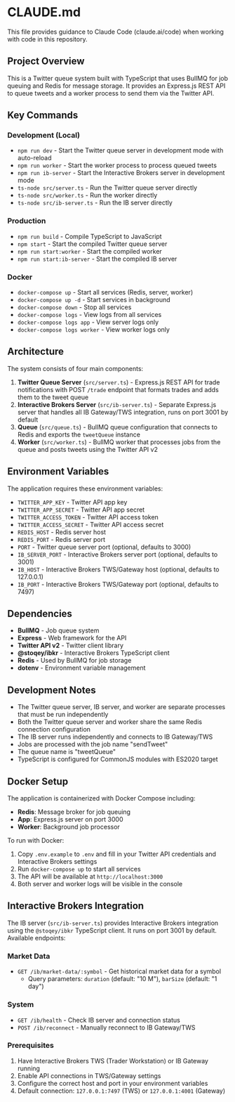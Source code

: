 # CLAUDE.md

This file provides guidance to Claude Code (claude.ai/code) when working with code in this repository.

## Project Overview

This is a Twitter queue system built with TypeScript that uses BullMQ for job queuing and Redis for message storage. It provides an Express.js REST API to queue tweets and a worker process to send them via the Twitter API.

## Key Commands

### Development (Local)
- `npm run dev` - Start the Twitter queue server in development mode with auto-reload
- `npm run worker` - Start the worker process to process queued tweets
- `npm run ib-server` - Start the Interactive Brokers server in development mode
- `ts-node src/server.ts` - Run the Twitter queue server directly 
- `ts-node src/worker.ts` - Run the worker directly
- `ts-node src/ib-server.ts` - Run the IB server directly

### Production
- `npm run build` - Compile TypeScript to JavaScript
- `npm start` - Start the compiled Twitter queue server
- `npm run start:worker` - Start the compiled worker
- `npm run start:ib-server` - Start the compiled IB server

### Docker
- `docker-compose up` - Start all services (Redis, server, worker)
- `docker-compose up -d` - Start services in background
- `docker-compose down` - Stop all services
- `docker-compose logs` - View logs from all services
- `docker-compose logs app` - View server logs only
- `docker-compose logs worker` - View worker logs only

## Architecture

The system consists of four main components:

1. **Twitter Queue Server** (`src/server.ts`) - Express.js REST API for trade notifications with POST `/trade` endpoint that formats trades and adds them to the tweet queue
2. **Interactive Brokers Server** (`src/ib-server.ts`) - Separate Express.js server that handles all IB Gateway/TWS integration, runs on port 3001 by default
3. **Queue** (`src/queue.ts`) - BullMQ queue configuration that connects to Redis and exports the `tweetQueue` instance
4. **Worker** (`src/worker.ts`) - BullMQ worker that processes jobs from the queue and posts tweets using the Twitter API v2

## Environment Variables

The application requires these environment variables:
- `TWITTER_APP_KEY` - Twitter API app key
- `TWITTER_APP_SECRET` - Twitter API app secret  
- `TWITTER_ACCESS_TOKEN` - Twitter API access token
- `TWITTER_ACCESS_SECRET` - Twitter API access secret
- `REDIS_HOST` - Redis server host
- `REDIS_PORT` - Redis server port
- `PORT` - Twitter queue server port (optional, defaults to 3000)
- `IB_SERVER_PORT` - Interactive Brokers server port (optional, defaults to 3001)
- `IB_HOST` - Interactive Brokers TWS/Gateway host (optional, defaults to 127.0.0.1)
- `IB_PORT` - Interactive Brokers TWS/Gateway port (optional, defaults to 7497)

## Dependencies

- **BullMQ** - Job queue system
- **Express** - Web framework for the API
- **Twitter API v2** - Twitter client library
- **@stoqey/ibkr** - Interactive Brokers TypeScript client
- **Redis** - Used by BullMQ for job storage
- **dotenv** - Environment variable management

## Development Notes

- The Twitter queue server, IB server, and worker are separate processes that must be run independently
- Both the Twitter queue server and worker share the same Redis connection configuration
- The IB server runs independently and connects to IB Gateway/TWS
- Jobs are processed with the job name "sendTweet"
- The queue name is "tweetQueue"
- TypeScript is configured for CommonJS modules with ES2020 target

## Docker Setup

The application is containerized with Docker Compose including:
- **Redis**: Message broker for job queuing
- **App**: Express.js server on port 3000
- **Worker**: Background job processor

To run with Docker:
1. Copy `.env.example` to `.env` and fill in your Twitter API credentials and Interactive Brokers settings
2. Run `docker-compose up` to start all services
3. The API will be available at `http://localhost:3000`
4. Both server and worker logs will be visible in the console

## Interactive Brokers Integration

The IB server (`src/ib-server.ts`) provides Interactive Brokers integration using the `@stoqey/ibkr` TypeScript client. It runs on port 3001 by default. Available endpoints:

### Market Data
- `GET /ib/market-data/:symbol` - Get historical market data for a symbol
  - Query parameters: `duration` (default: "10 M"), `barSize` (default: "1 day")

### System
- `GET /ib/health` - Check IB server and connection status
- `POST /ib/reconnect` - Manually reconnect to IB Gateway/TWS

### Prerequisites
1. Have Interactive Brokers TWS (Trader Workstation) or IB Gateway running
2. Enable API connections in TWS/Gateway settings
3. Configure the correct host and port in your environment variables
4. Default connection: `127.0.0.1:7497` (TWS) or `127.0.0.1:4001` (Gateway)